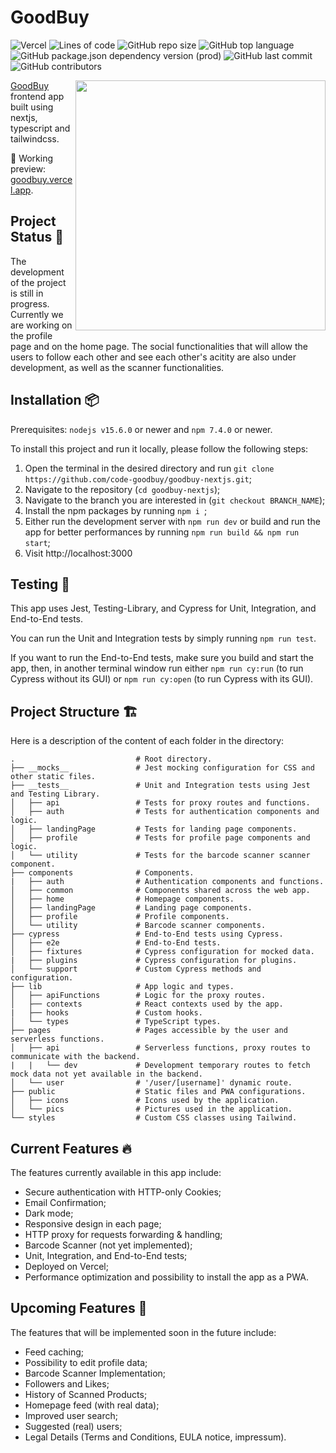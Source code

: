 # GoodBuy

![Vercel](http://therealsujitk-vercel-badge.vercel.app/?app=goodbuy)
![Lines of code](https://img.shields.io/tokei/lines/github/code-goodbuy/goodbuy-nextjs)
![GitHub repo size](https://img.shields.io/github/repo-size/code-goodbuy/goodbuy-nextjs)
![GitHub top language](https://img.shields.io/github/languages/top/code-goodbuy/goodbuy-nextjs)
![GitHub package.json dependency version (prod)](https://img.shields.io/github/package-json/dependency-version/code-goodbuy/goodbuy-nextjs/next)
![GitHub last commit](https://img.shields.io/github/last-commit/code-goodbuy/goodbuy-nextjs)
![GitHub contributors](https://img.shields.io/github/contributors/code-goodbuy/goodbuy-nextjs)

<img src="https://i.postimg.cc/G3XWbdwc/favicon-1024x1024.png" align="right" width="400"/>

[GoodBuy](https://github.com/code-goodbuy/goodbuy-nodejs) frontend app built using nextjs, typescript and tailwindcss.

🚀 Working preview: [goodbuy.vercel.app](https://goodbuy.vercel.app).

## Project Status 🚧

The development of the project is still in progress. Currently we are working on the profile page and on the home page. The social functionalities that will allow the users to follow each other and see each other's acitity are also under development, as well as the scanner functionalities.

## Installation 📦

Prerequisites: ```nodejs v15.6.0``` or newer and ```npm 7.4.0``` or newer.

To install this project and run it locally, please follow the following steps:

1. Open the terminal in the desired directory and run ```git clone https://github.com/code-goodbuy/goodbuy-nextjs.git```;
2. Navigate to the repository (```cd goodbuy-nextjs```);
3. Navigate to the branch you are interested in (```git checkout BRANCH_NAME```);
4. Install the npm packages by running ```npm i ```;
5. Either run the development server with ```npm run dev``` or build and run the app for better performances by running ```npm run build && npm run start```;
6. Visit http://localhost:3000

## Testing 🧪

This app uses Jest, Testing-Library, and Cypress for Unit, Integration, and End-to-End tests.

You can run the Unit and Integration tests by simply running ```npm run test```.

If you want to run the End-to-End tests, make sure you build and start the app, then, in another terminal window run either ```npm run cy:run``` (to run Cypress without its GUI) or ```npm run cy:open``` (to run Cypress with its GUI).

## Project Structure 🏗

Here is a description of the content of each folder in the directory:

```
.                           # Root directory.
├── __mocks__               # Jest mocking configuration for CSS and other static files.
├── __tests__               # Unit and Integration tests using Jest and Testing Library.
│   ├── api                 # Tests for proxy routes and functions.
│   ├── auth                # Tests for authentication components and logic.
│   ├── landingPage         # Tests for landing page components.
│   ├── profile             # Tests for profile page components and logic.
│   └── utility             # Tests for the barcode scanner scanner component.    
├── components              # Components.
|   ├── auth                # Authentication components and functions.
│   ├── common              # Components shared across the web app.
│   ├── home                # Homepage components.
│   ├── landingPage         # Landing page components.
│   ├── profile             # Profile components.
│   └── utility             # Barcode scanner components.
├── cypress                 # End-to-End tests using Cypress.
│   ├── e2e                 # End-to-End tests.
│   ├── fixtures            # Cypress configuration for mocked data.
|   ├── plugins             # Cypress configuration for plugins.
│   └── support             # Custom Cypress methods and configuration.   
├── lib                     # App logic and types.
│   ├── apiFunctions        # Logic for the proxy routes.
│   ├── contexts            # React contexts used by the app.
|   ├── hooks               # Custom hooks.
│   └── types               # TypeScript types.
├── pages                   # Pages accessible by the user and serverless functions.
│   ├── api                 # Serverless functions, proxy routes to communicate with the backend.
|   |   └── dev             # Development temporary routes to fetch mock data not yet available in the backend.
│   └── user                # '/user/[username]' dynamic route.
├── public                  # Static files and PWA configurations.
│   ├── icons               # Icons used by the application.
│   └── pics                # Pictures used in the application.
└── styles                  # Custom CSS classes using Tailwind.
```

## Current Features 🔥

The features currently available in this app include:
* Secure authentication with HTTP-only Cookies;
* Email Confirmation;
* Dark mode;
* Responsive design in each page;
* HTTP proxy for requests forwarding & handling;
* Barcode Scanner (not yet implemented);
* Unit, Integration, and End-to-End tests;
* Deployed on Vercel;
* Performance optimization and possibility to install the app as a PWA.

## Upcoming Features 🔮

The features that will be implemented soon in the future include:
* Feed caching;
* Possibility to edit profile data;
* Barcode Scanner Implementation;
* Followers and Likes;
* History of Scanned Products;
* Homepage feed (with real data);
* Improved user search;
* Suggested (real) users;
* Legal Details (Terms and Conditions, EULA notice, impressum).
